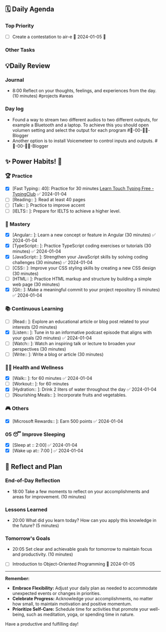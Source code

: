 ##  **🗓️ Daily Agenda** 
### Top Priority
- [ ] Create a contestation to air-e 📅 2024-01-05 🔺 

### Other Tasks 

## 💡Daily Review
### Journal
- 8:00 Reflect on your thoughts, feelings, and experiences from the day. (10 minutes) #projects #areas 
### Day log
- Found a way to stream two different audios to two different outputs, for example a Bluetooth and a laptop. To achieve this you should open volumen setting and select the output for each program #🚀-00-✍🏻-Blogger 
- Another  option is to install Voicemeteer to control inputs and outputs. #🚀-00-✍🏻-Blogger 

## **✨ Power Habits! 💪**

### 🏆 Practice
- [x] [Fast Typing:: 40]: Practice for 30 minutes [Learn Touch Typing Free - TypingClub](https://www.typingclub.com/) ✅ 2024-01-04
- [ ] [Reading:: ]: Read at least 40 pages 
- [ ] [Talk:: ]: Practice to improve accent
- [ ] [IELTS:: ]: Prepare for IELTS to achieve a higher level.

### 🚀 Mastery
- [x] [Angular:: ]: Learn a new concept or feature in Angular (30 minutes) ✅ 2024-01-04
- [x] [TypeScript:: ]: Practice TypeScript coding exercises or tutorials (30 minutes) ✅ 2024-01-04
- [x] [JavaScript:: ]: Strengthen your JavaScript skills by solving coding challenges (30 minutes) ✅ 2024-01-04
- [ ] [CSS:: ]: Improve your CSS styling skills by creating a new CSS design (30 minutes)
- [ ] [HTML:: ]: Practice HTML markup and structure by building a simple web page (30 minutes)
- [x] [Git:: ]: Make a meaningful commit to your project repository (5 minutes) ✅ 2024-01-04

### 📚 Continuous Learning
- [ ] [Read:: ]: Explore an educational article or blog post related to your interests (20 minutes)
- [x] [Listen:: ]: Tune in to an informative podcast episode that aligns with your goals (20 minutes) ✅ 2024-01-04
- [ ] [Watch:: ]: Watch an inspiring talk or lecture to broaden your perspectives (30 minutes)
- [ ] [Write:: ]: Write a blog or article (30 minutes) 
### 🏃‍♀️ Health and Wellness
- [x] [Walk:: ]: for 60 minutes ✅ 2024-01-04
- [ ] [Workout:: ]: for 60 minutes
- [x] [Hydration:: ]: Drink 2 liters of water throughout the day ✅ 2024-01-04
- [ ] [Nourishing Meals:: ]: Incorporate fruits and vegetables.

### 🎮 Others
- [x] [Microsoft Rewards:: ]: Earn 500 points ✅ 2024-01-04

### 05 😴 Improve Sleeping
- [x] [Sleep at :: 2:00] ✅ 2024-01-04
- [x] [Wake up at:: 7:00 ] ✅ 2024-01-04
## **📝 Reflect and Plan**

### End-of-Day Reflection
- 18:00 Take a few moments to reflect on your accomplishments and areas for improvement. (10 minutes)
### Lessons Learned 
- 20:00 What did you learn today? How can you apply this knowledge in the future? (5 minutes)
### Tomorrow's Goals
- 20:05 Set clear and achievable goals for tomorrow to maintain focus and productivity. (10 minutes)
- [ ] Introduction to Object-Oriented Programming 📅 2024-01-05 


---
**Remember:**

- **Embrace Flexibility:** Adjust your daily plan as needed to accommodate unexpected events or changes in priorities.
- **Celebrate Progress:** Acknowledge your accomplishments, no matter how small, to maintain motivation and positive momentum.
- **Prioritize Self-Care:** Schedule time for activities that promote your well-being, such as meditation, yoga, or spending time in nature.

Have a productive and fulfilling day!